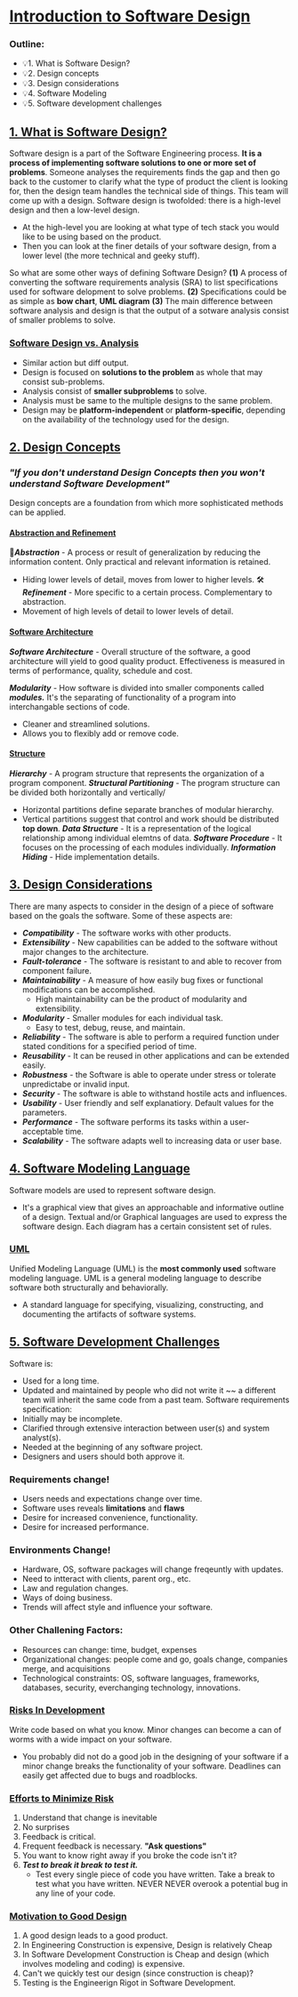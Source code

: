 # <u>Introduction to Software Design</u>
### Outline:
* 💡1. What is Software Design?
* 💡2. Design concepts
* 💡3. Design considerations
* 💡4. Software Modeling
* 💡5. Software development challenges

## <u>1. What is Software Design?</u>
Software design is a part of the Software Engineering process. **It is a process of implementing software solutions to one or more set of problems**. 
	Someone analyses the requirements finds the gap and then go back to the customer to clarify what the type of product the client is looking for, then the design team handles the technical side of things. This team will come up with a design. 
Software design is twofolded: there is a high-level design and then a low-level design.
* At the high-level you are looking at what type of tech stack you would like to be using based on the product.
* Then you can look at the finer details of your software design, from a lower level (the more technical and geeky stuff).

So what are some other ways of defining Software Design?
	**(1)** A process of converting the software requirements analysis (SRA) to list specifications used for software delopment to solve problems. 
	**(2)** Specifications could be as simple as **bow chart**, **UML diagram**
	**(3)** The main difference between software analysis and design is that the output of a sotware analysis consist of smaller problems to solve.

### <u>Software Design vs. Analysis</u>
* Similar action but diff output.
* Design is focused on **solutions to the problem** as whole that may consist sub-problems.
* Analysis consist of **smaller subproblems** to solve.
* Analysis must be same to the multiple designs to the same problem.
* Design may be **platform-independent** or **platform-specific**, depending on the availability of the technology used for the design. 

## <u>2. Design Concepts</u>
### *"If you don't understand <b>Design Concepts</b> then you won't understand Software Development"*

Design concepts are a foundation from which more sophisticated methods can be applied.

#### <u>Abstraction and Refinement</u>
🧠***Abstraction*** - A process or result of generalization by reducing the information content. Only practical and relevant information is retained.
* Hiding lower levels of detail, moves from lower to higher levels.
🛠️***Refinement*** - More specific to a certain process. Complementary to abstraction.
* Movement of high levels of detail to lower levels of detail.
#### <u>Software Architecture</u>
***Software Architecture*** - Overall structure of the software, a good architecture will yield to good quality product. Effectiveness is measured in terms of performance, quality, schedule and cost. 

***Modularity*** - How software is divided into smaller components called ***modules.*** It's the separating of functionality of a program into interchangable sections of code.
* Cleaner and streamlined solutions. 
* Allows you to flexibly add or remove code. 

#### <u>Structure</u>
***Hierarchy*** - A program structure that represents the organization of a program component.
***Structural Partitioning*** - The program structure can be divided both horizontally and vertically/
* Horizontal partitions define separate branches of modular hierarchy.
* Vertical partitions suggest that control and work should be distributed **top down**.
***Data Structure*** - It is a representation of the logical relationship among individual elemtns of data.
***Software Procedure*** - It focuses on the processing of each modules individually.
***Information Hiding*** - Hide implementation details.

## <u>3. Design Considerations</u>
There are many aspects to consider in the design of a piece of software based on the goals the software. Some of these aspects are: 
* ***Compatibility*** - The software works with other products.
* ***Extensibility*** - New capabilities can be added to the software without major changes to the architecture.
* ***Fault-tolerance*** - The software is resistant to and able to recover from component failure.
* ***Maintainability*** - A measure of how easily bug fixes or functional modifications can be accomplished. 
	* High maintainability can be the product of modularity and extensibility.
* ***Modularity*** - Smaller modules for each individual task. 
	* Easy to test, debug, reuse, and maintain.
* ***Reliability*** - The software is able to perform a required function under stated conditions for a specified period of time.
* ***Reusability*** - It can be reused in other applications and can be extended easily.
* ***Robustness*** - the Software is able to operate under stress or tolerate unpredictabe or invalid input. 
* ***Security*** - The software is able to withstand hostile acts and influences.
* ***Usability*** - User friendly and self explanatiory. Default values for the parameters.
* ***Performance*** - The software performs its tasks within a user-acceptable time.
* ***Scalability*** - The software adapts well to increasing data or user base. 
## <u>4. Software Modeling Language</u>
Software models are used to represent software design.
* It's a graphical view that gives an approachable and informative outline of a design.
Textual and/or Graphical languages are used to express the software design. 
Each diagram has a certain consistent set of rules.

### <u>UML</u>
Unified Modeling Language (UML) is the **most commonly used** software modeling language.
UML is a general modeling language to describe software both structurally and behaviorally.
* A standard language for specifying, visualizing, constructing, and documenting the artifacts of software systems.
## <u>5. Software Development Challenges</u>
Software is: 
* Used for a long time.
* Updated and maintained by people who did not write it ~~ a different team will inherit the same code from a past team.
Software requirements specification:
* Initially may be incomplete.
* Clarified through extensive interaction between user(s) and system analyst(s).
* Needed at the beginning of any software project.
* Designers and users should both approve it.

### Requirements change!
* Users needs and expectations change over time.
* Software uses reveals **limitations** and **flaws**
* Desire for increased convenience, functionality.
* Desire for increased performance.
### Environments Change!
* Hardware, OS, software packages will change freqeuntly with updates.
* Need to intteract with clients, parent org., etc.
* Law and regulation changes.
* Ways of doing business.
* Trends will affect style and influence your software.

### Other Challening Factors:
* Resources can change: time, budget, expenses
* Organizational changes: people come and go, goals change, companies merge, and acquisitions
* Technological constraints: OS, software languages, frameworks, databases, security, everchanging technology, innovations.

### <u>Risks In Development</u>
Write code based on what you know.
Minor changes can become a can of worms with a wide impact on your software.
* You probably did not do a good job in the designing of your software if a minor change breaks the functionality of your software.
Deadlines can easily get affected due to bugs and roadblocks.
### <u>Efforts to Minimize Risk</u>
1. Understand that change is inevitable
2. No surprises
3. Feedback is critical.
4. Frequent feedback is necessary. **"Ask questions"**
5. You want to know right away if you broke the code isn't it?
6. ***Test to break it break to test it.***
	* Test every single piece of code you have written. Take a break to test what you have written. NEVER NEVER overook a potential bug in any line of your code.
### <u>Motivation to Good Design</u>
1. A good design leads to a good product.
2. In Engineering Construction is expensive, Design is relatively Cheap
3. In Software Development Construction is Cheap and design (which involves modeling and coding) is expensive.
4. Can't we quickly test our design (since construction is cheap)?
5. Testing is the Engineerign Rigot in Software Development.

